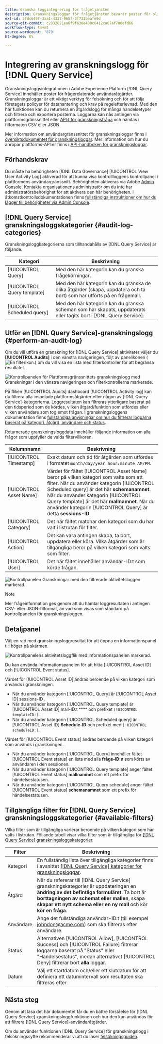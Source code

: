 ```yaml
---
title: Granska loggintegrering för frågetjänsten
description: Granskningsloggar för frågetjänsten bevarar poster för olika användaråtgärder för att skapa en åtkomsthistorik för felsökningsproblem eller följa företagets policyer för datahantering och lagstadgade krav. Den här självstudiekursen ger en översikt över granskningsloggsfunktioner som är specifika för frågetjänsten.
exl-id: 5fdc649f-3aa1-4337-965f-3f733beafe9d
source-git-commit: c2832821ea6f9f630e480c6412ca07af788efd66
workflow-type: tm+mt
source-wordcount: '870'
ht-degree: 0%

---
```


# Integrering av granskningslogg för [!DNL Query Service]

Granskningsloggsintegrationen i Adobe Experience Platform [!DNL Query Service] innehåller poster för frågerelaterade användaråtgärder. Granskningsloggar är ett viktigt verktyg för felsökning och för att följa företagets policyer för datahantering och krav på regelefterlevnad. Med den här funktionen kan du returnera en åtgärdslogg för många händelsetyper och filtrera och exportera posterna. Loggarna kan nås antingen via plattformsgränssnittet eller [API:t för granskningsfråga](https://www.adobe.io/experience-platform-apis/references/audit-query/) och hämtas i filformaten CSV eller JSON.

Mer information om användargränssnittet för granskningsloggar finns i [översiktsdokumentet för granskningsloggar](../../landing/governance-privacy-security/audit-logs/overview.md). Mer information om hur du anropar plattforms-API:er finns i [API-handboken för granskningsloggar](../../landing/api-guide.md).

## Förhandskrav

Du måste ha behörigheten [!DNL Data Governance] [!UICONTROL View User Activity Log] aktiverad för att kunna visa kontrollloggens kontrollpanel i plattformens användargränssnitt. Behörigheten aktiveras via Adobe [Admin Console](https://adminconsole.adobe.com/). Kontakta organisationens administratör om du inte har administratörsbehörighet för att aktivera den här behörigheten. I åtkomstkontrollsdokumentationen finns [fullständiga instruktioner om hur du lägger till behörigheter via Admin Console](../../access-control/home.md).

## [!DNL Query Service] granskningsloggskategorier {#audit-log-categories}

Granskningsloggkategorierna som tillhandahålls av [!DNL Query Service] är följande.

| Kategori | Beskrivning |
|---|---|
| [!UICONTROL Query] | Med den här kategorin kan du granska frågekörningar. |
| [!UICONTROL Query template] | Med den här kategorin kan du granska de olika åtgärder (skapa, uppdatera och ta bort) som har utförts på en frågemall. |
| [!UICONTROL Scheduled query] | Med den här kategorin kan du granska scheman som har skapats, uppdaterats eller tagits bort i [!DNL Query Service]. |

## Utför en [!DNL Query Service]-granskningslogg {#perform-an-audit-log}

Om du vill utföra en granskning för [!DNL Query Service] aktiviteter väljer du **[!UICONTROL Audits]** i den vänstra navigeringen, följt av panelikonen (![En filterikon.](/help/images/icons/filter.png)) om du vill visa en lista med filterkontroller för att begränsa resultatet.

![Kontrollpanelen för Plattformsgränssnittets granskningslogg med Granskningar i den vänstra navigeringen och filterkontrollerna markerade.](../images/audit-log/filter-controls.png)

På fliken [!UICONTROL Audits] dashboard [!UICONTROL Activity log] kan du filtrera alla inspelade plattformsåtgärder efter någon av [!DNL Query Service]-kategorierna. Loggresultaten kan filtreras ytterligare baserat på den tidsperiod som de kördes, vilken åtgärd/funktion som utfördes eller vilken användare som tog emot frågan. I granskningsloggens dokumentation finns [fullständiga anvisningar om hur du filtrerar loggarna baserat på kategori, åtgärd, användare och status](../../landing/governance-privacy-security/audit-logs/overview.md#managing-audit-logs-in-the-ui).

Returnerade granskningsloggdata innehåller följande information om alla frågor som uppfyller de valda filtervillkoren.

| Kolumnnamn | Beskrivning |
|---|---|
| [!UICONTROL Timestamp] | Exakt datum och tid för åtgärden som utfördes i formatet `month/day/year hour:minute AM/PM`. |
| [!UICONTROL Asset Name] | Värdet för fältet [!UICONTROL Asset Name] beror på vilken kategori som valts som ett filter. När du använder kategorin [!UICONTROL Scheduled query] är det här **schemanamnet**. När du använder kategorin [!UICONTROL Query template] är det här **mallnamnet**. När du använder kategorin [!UICONTROL Query] är detta **sessions-ID** |
| [!UICONTROL Category] | Det här fältet matchar den kategori som du har valt i listrutan för filter. |
| [!UICONTROL Action] | Det kan vara antingen skapa, ta bort, uppdatera eller köra. Vilka åtgärder som är tillgängliga beror på vilken kategori som valts som filter. |
| [!UICONTROL User] | Det här fältet innehåller användar-ID:t som körde frågan. |

![Kontrollpanelen Granskningar med den filtrerade aktivitetsloggen markerad.](../images/audit-log/filtered-activity.png)

>[!NOTE]
>
>Mer frågeinformation ges genom att du hämtar loggresultaten i antingen CSV- eller JSON-filformat, än vad som visas som standard på kontrollpanelen för granskningsloggen.

## Detaljpanel

Välj en rad med granskningsloggresultat för att öppna en informationspanel till höger på skärmen.

![Kontrollpanelens aktivitetsloggflik med informationspanelen markerad.](../images/audit-log/details-panel.png)

Du kan använda informationspanelen för att hitta [!UICONTROL Asset ID] och [!UICONTROL Event status].

Värdet för [!UICONTROL Asset ID] ändras beroende på vilken kategori som används i granskningen.

* När du använder kategorin [!UICONTROL Query] är [!UICONTROL Asset ID] sessions-ID **.**
* När du använder kategorin [!UICONTROL Query template] är [!UICONTROL Asset ID] mall-ID:t **** och prefixet `[!UICONTROL templateID:]`.
* När du använder kategorin [!UICONTROL Scheduled query] är [!UICONTROL Asset ID] **Schedule-ID** och prefixet med `[!UICONTROL scheduleID:]`.

Värdet för [!UICONTROL Event status] ändras beroende på vilken kategori som används i granskningen.

* När du använder kategorin [!UICONTROL Query] innehåller fältet [!UICONTROL Event status] en lista med alla **fråge-ID:n** som körts av användaren i den sessionen.
* När du använder kategorin [!UICONTROL Query template] anger fältet [!UICONTROL Event status] **mallnamnet** som ett prefix för händelsestatusen.
* När du använder kategorin [!UICONTROL Query schedule] anger fältet [!UICONTROL Event status] **schemanamnet** som ett prefix för händelsestatusen.

## Tillgängliga filter för [!DNL Query Service] granskningsloggskategorier {#available-filters}

Vilka filter som är tillgängliga varierar beroende på vilken kategori som har valts i listrutan. Följande tabell visar vilka filter som är tillgängliga för [[!DNL Query Service] granskningsloggskategorier](#audit-log-categories).

| Filter | Beskrivning |
|---|---|
| Kategori | En fullständig lista över tillgängliga kategorier finns i avsnittet [[!DNL Query Service] kategorier för granskningsloggar](#audit-log-categories). |
| Åtgärd | När du refererar till [!DNL Query Service] granskningskategorier är uppdateringen en **ändring av det befintliga formuläret**. Ta bort är **borttagningen av schemat eller mallen**, skapa **skapar ett nytt schema eller en ny mall** och kör **kör en fråga**. |
| Användare | Ange det fullständiga användar-ID:t (till exempel johndoe@acme.com) som ska filtreras efter användare. |
| Status | Alternativen [!UICONTROL Allow], [!UICONTROL Success] och [!UICONTROL Failure] filtrerar loggarna baserat på &quot;Status&quot; eller &quot;Händelsestatus&quot;, medan alternativet [!UICONTROL Deny] filtrerar bort **alla** loggar. |
| Datum | Välj ett startdatum och/eller ett slutdatum för att definiera ett datumintervall som resultaten ska filtreras efter. |

## Nästa steg

Genom att läsa det här dokumentet får du en bättre förståelse för [!DNL Query Service]-granskningsloggfunktionen och hur den kan användas för att filtrera [!DNL Query Service]-användaråtgärder.

Om du använder funktionen [!DNL Query Service] för granskningslogg i felsökningssyfte rekommenderar vi att du läser [felsökningsguiden](../troubleshooting-guide.md).
